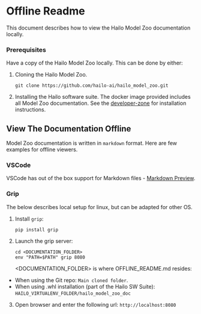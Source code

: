 # Offline Readme

This document describes how to view the Hailo Model Zoo documentation locally.

### Prerequisites

Have a copy of the Hailo Model Zoo locally.
This can be done by either:

1. Cloning the Hailo Model Zoo.
    ```
    git clone https://github.com/hailo-ai/hailo_model_zoo.git
    ```

2. Installing the Hailo software suite. The docker image provided includes all Model Zoo documentation. See the [developer-zone](https://hailo.ai/developer-zone/) for installation instructions.

## View The Documentation Offline

Model Zoo documentation is written in `markdown` format. Here are few examples for offline viewers.

### VSCode

VSCode has out of the box support for Markdown files - [Markdown Preview](https://code.visualstudio.com/docs/languages/markdown#_markdown-preview).

### Grip

The below describes local setup for linux, but can be adapted for other OS.

1. Install `grip`:
    ```
    pip install grip
    ```

2. Launch the grip server:
    ```
    cd <DOCUMENTATION_FOLDER>
    env "PATH=$PATH" grip 8080
    ```
    <DOCUMENTATION_FOLDER> is where OFFLINE_README.md resides:

- When using the Git repo: ``Main cloned folder``.
- When using .whl installation (part of the Hailo SW Suite): ``HAILO_VIRTUALENV_FOLDER/hailo_model_zoo_doc``


3. Open browser and enter the following url:  `http://localhost:8080`
